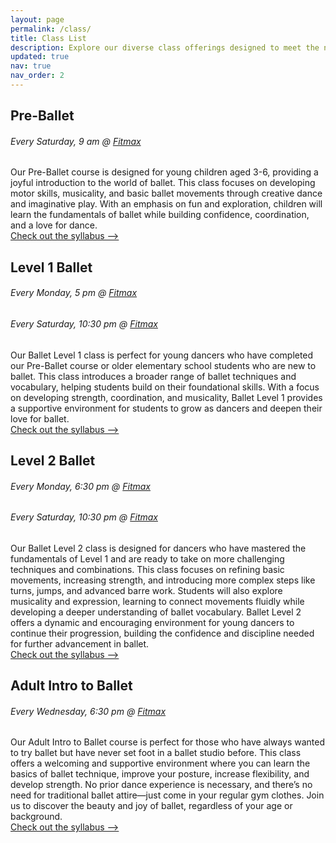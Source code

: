 ```yaml
---
layout: page
permalink: /class/
title: Class List
description: Explore our diverse class offerings designed to meet the needs of dancers of all ages and skill levels.
updated: true
nav: true
nav_order: 2
---
```


## Pre-Ballet

###### Every Saturday, 9 am @ [Fitmax](https://maps.app.goo.gl/JBXejqFpaZuqY8uq5)

Our Pre-Ballet course is designed for young children aged 3-6, providing a joyful introduction to the world of ballet. This class focuses on developing motor skills, musicality, and basic ballet movements through creative dance and imaginative play. With an emphasis on fun and exploration, children will learn the fundamentals of ballet while building confidence, coordination, and a love for dance.  
[Check out the syllabus ⟶](/pre-ballet)

## Level 1 Ballet

###### Every Monday, 5 pm @ [Fitmax](https://maps.app.goo.gl/JBXejqFpaZuqY8uq5)

###### Every Saturday, 10:30 pm @ [Fitmax](https://maps.app.goo.gl/JBXejqFpaZuqY8uq5)

Our Ballet Level 1 class is perfect for young dancers who have completed our Pre-Ballet course or older elementary school students who are new to ballet. This class introduces a broader range of ballet techniques and vocabulary, helping students build on their foundational skills. With a focus on developing strength, coordination, and musicality, Ballet Level 1 provides a supportive environment for students to grow as dancers and deepen their love for ballet.  
[Check out the syllabus ⟶](/ballet-1)

## Level 2 Ballet

###### Every Monday, 6:30 pm @ [Fitmax](https://maps.app.goo.gl/JBXejqFpaZuqY8uq5)

###### Every Saturday, 10:30 pm @ [Fitmax](https://maps.app.goo.gl/JBXejqFpaZuqY8uq5)

Our Ballet Level 2 class is designed for dancers who have mastered the fundamentals of Level 1 and are ready to take on more challenging techniques and combinations. This class focuses on refining basic movements, increasing strength, and introducing more complex steps like turns, jumps, and advanced barre work. Students will also explore musicality and expression, learning to connect movements fluidly while developing a deeper understanding of ballet vocabulary. Ballet Level 2 offers a dynamic and encouraging environment for young dancers to continue their progression, building the confidence and discipline needed for further advancement in ballet.  
[Check out the syllabus ⟶](/ballet-2)

## Adult Intro to Ballet

###### Every Wednesday, 6:30 pm @ [Fitmax](https://maps.app.goo.gl/JBXejqFpaZuqY8uq5)

Our Adult Intro to Ballet course is perfect for those who have always wanted to try ballet but have never set foot in a ballet studio before. This class offers a welcoming and supportive environment where you can learn the basics of ballet technique, improve your posture, increase flexibility, and develop strength. No prior dance experience is necessary, and there’s no need for traditional ballet attire—just come in your regular gym clothes. Join us to discover the beauty and joy of ballet, regardless of your age or background.  
[Check out the syllabus ⟶](/adult-ballet)
